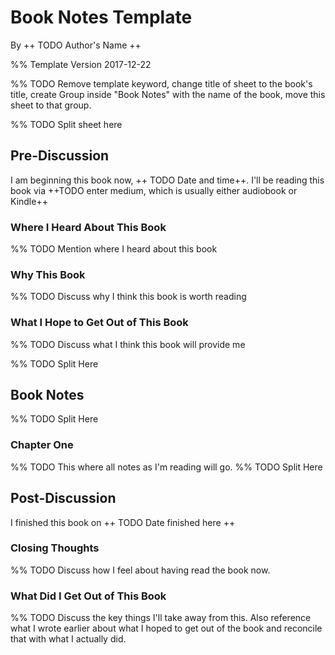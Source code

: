 # Book Notes Template
By ++ TODO Author's Name ++

%% Template Version 2017-12-22

%% TODO Remove template keyword, change title of sheet to the book's title, create Group inside "Book Notes" with the name of the book, move this sheet to that group.

%% TODO Split sheet here

## Pre-Discussion
I am beginning this book now, ++ TODO Date and time++. I'll be reading this book via ++TODO enter medium, which is usually either audiobook or Kindle++

### Where I Heard About This Book
%% TODO Mention where I heard about this book

### Why This Book
%% TODO Discuss why I think this book is worth reading

### What I Hope to Get Out of This Book
%% TODO Discuss what I think this book will provide me

%% TODO Split Here
## Book Notes
%% TODO Split Here
### Chapter One
%% TODO This where all notes as I'm reading will go.
%% TODO Split Here
## Post-Discussion
I finished this book on ++ TODO Date finished here ++

### Closing Thoughts
%% TODO Discuss how I feel about having read the book now.

### What Did I Get Out of This Book
%% TODO Discuss the key things I'll take away from this. Also reference what I wrote earlier about what I hoped to get out of the book and reconcile that with what I actually did.